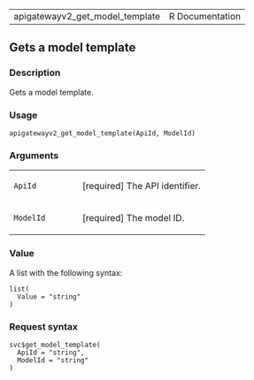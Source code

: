 <table style="width: 100%;">
<tbody>
<tr class="odd">
<td>apigatewayv2_get_model_template</td>
<td style="text-align: right;">R Documentation</td>
</tr>
</tbody>
</table>

## Gets a model template

### Description

Gets a model template.

### Usage

    apigatewayv2_get_model_template(ApiId, ModelId)

### Arguments

<table>
<colgroup>
<col style="width: 35%" />
<col style="width: 65%" />
</colgroup>
<tbody>
<tr class="odd">
<td><code id="apigatewayv2_get_model_template_:_ApiId">ApiId</code></td>
<td><p>[required] The API identifier.</p></td>
</tr>
<tr class="even">
<td><code
id="apigatewayv2_get_model_template_:_ModelId">ModelId</code></td>
<td><p>[required] The model ID.</p></td>
</tr>
</tbody>
</table>

### Value

A list with the following syntax:

    list(
      Value = "string"
    )

### Request syntax

    svc$get_model_template(
      ApiId = "string",
      ModelId = "string"
    )
